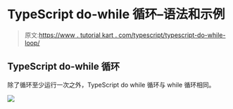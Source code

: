 # TypeScript do-while 循环–语法和示例

> 原文:[https://www . tutorial kart . com/typescript/typescript-do-while-loop/](https://www.tutorialkart.com/typescript/typescript-do-while-loop/)

## TypeScript do-while 循环

除了循环至少运行一次之外，TypeScript do while 循环与 while 循环相同。

[![](../Images/925da31b32d6bc3827932f6c8afb11bb.png)](https://www.tutorialkart.com/)